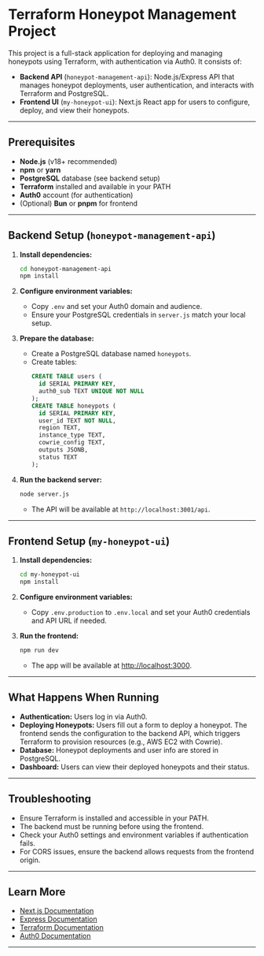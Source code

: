 # Terraform Honeypot Management Project

This project is a full-stack application for deploying and managing honeypots using Terraform, with authentication via Auth0. It consists of:

- **Backend API** (`honeypot-management-api`): Node.js/Express API that manages honeypot deployments, user authentication, and interacts with Terraform and PostgreSQL.
- **Frontend UI** (`my-honeypot-ui`): Next.js React app for users to configure, deploy, and view their honeypots.

---

## Prerequisites

- **Node.js** (v18+ recommended)
- **npm** or **yarn**
- **PostgreSQL** database (see backend setup)
- **Terraform** installed and available in your PATH
- **Auth0** account (for authentication)
- (Optional) **Bun** or **pnpm** for frontend

---

## Backend Setup (`honeypot-management-api`)

1. **Install dependencies:**
   ```bash
   cd honeypot-management-api
   npm install
   ```

2. **Configure environment variables:**
   - Copy `.env` and set your Auth0 domain and audience.
   - Ensure your PostgreSQL credentials in `server.js` match your local setup.

3. **Prepare the database:**
   - Create a PostgreSQL database named `honeypots`.
   - Create tables:
     ```sql
     CREATE TABLE users (
       id SERIAL PRIMARY KEY,
       auth0_sub TEXT UNIQUE NOT NULL
     );
     CREATE TABLE honeypots (
       id SERIAL PRIMARY KEY,
       user_id TEXT NOT NULL,
       region TEXT,
       instance_type TEXT,
       cowrie_config TEXT,
       outputs JSONB,
       status TEXT
     );
     ```

4. **Run the backend server:**
   ```bash
   node server.js
   ```
   - The API will be available at `http://localhost:3001/api`.

---

## Frontend Setup (`my-honeypot-ui`)

1. **Install dependencies:**
   ```bash
   cd my-honeypot-ui
   npm install
   ```

2. **Configure environment variables:**
   - Copy `.env.production` to `.env.local` and set your Auth0 credentials and API URL if needed.

3. **Run the frontend:**
   ```bash
   npm run dev
   ```
   - The app will be available at [http://localhost:3000](http://localhost:3000).

---

## What Happens When Running

- **Authentication:** Users log in via Auth0.
- **Deploying Honeypots:** Users fill out a form to deploy a honeypot. The frontend sends the configuration to the backend API, which triggers Terraform to provision resources (e.g., AWS EC2 with Cowrie).
- **Database:** Honeypot deployments and user info are stored in PostgreSQL.
- **Dashboard:** Users can view their deployed honeypots and their status.

---

## Troubleshooting

- Ensure Terraform is installed and accessible in your PATH.
- The backend must be running before using the frontend.
- Check your Auth0 settings and environment variables if authentication fails.
- For CORS issues, ensure the backend allows requests from the frontend origin.

---

## Learn More

- [Next.js Documentation](https://nextjs.org/docs)
- [Express Documentation](https://expressjs.com/)
- [Terraform Documentation](https://www.terraform.io/docs)
- [Auth0 Documentation](https://auth0.com/docs/)

---
